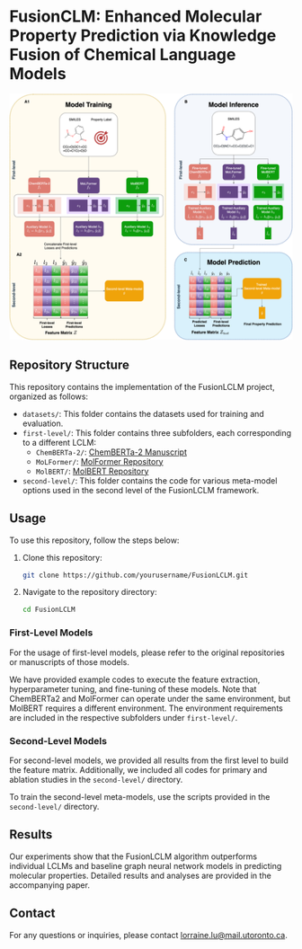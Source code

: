 # FusionCLM: Enhanced Molecular Property Prediction via Knowledge Fusion of Chemical Language Models

![FusionCLM Workflow](FusionCLM_Workflow.png)

## Repository Structure
This repository contains the implementation of the FusionLCLM project, organized as follows:

- `datasets/`: This folder contains the datasets used for training and evaluation.
- `first-level/`: This folder contains three subfolders, each corresponding to a different LCLM:
  - `ChemBERTa-2/`: [ChemBERTa-2 Manuscript](https://github.com/chemberta/chemberta-2)
  - `MoLFormer/`: [MolFormer Repository](https://github.com/IBM/molformer)
  - `MolBERT/`: [MolBERT Repository](https://github.com/BenevolentAI/MolBERT)
- `second-level/`: This folder contains the code for various meta-model options used in the second level of the FusionLCLM framework.

## Usage
To use this repository, follow the steps below:

1. Clone this repository:
    ```sh
    git clone https://github.com/yourusername/FusionLCLM.git
    ```
2. Navigate to the repository directory:
    ```sh
    cd FusionLCLM
    ```
    
### First-Level Models
For the usage of first-level models, please refer to the original repositories or manuscripts of those models.

We have provided example codes to execute the feature extraction, hyperparameter tuning, and fine-tuning of these models. Note that ChemBERTa2 and MolFormer can operate under the same environment, but MolBERT requires a different environment. The environment requirements are included in the respective subfolders under `first-level/`.

### Second-Level Models
For second-level models, we provided all results from the first level to build the feature matrix. Additionally, we included all codes for primary and ablation studies in the `second-level/` directory.

To train the second-level meta-models, use the scripts provided in the `second-level/` directory.

## Results
Our experiments show that the FusionLCLM algorithm outperforms individual LCLMs and baseline graph neural network models in predicting molecular properties. Detailed results and analyses are provided in the accompanying paper.

## Contact
For any questions or inquiries, please contact [lorraine.lu@mail.utoronto.ca](mailto:lorraine.lu@mail.utoronto.ca).
